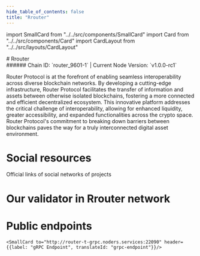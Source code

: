 ```yaml
---
hide_table_of_contents: false
title: "Rrouter"
---
```


import SmallCard from "../../src/components/SmallCard"
import Card from "../../src/components/Card"
import CardLayout from "../../src/layouts/CardLayout"

<div class="h1-with-icon icon-router">
# Rrouter
</div>
###### Chain ID: `router_9601-1` | Current Node Version: `v1.0.0-rc1`


Router Protocol is at the forefront of enabling seamless interoperability across diverse blockchain networks. By developing a cutting-edge infrastructure, Router Protocol facilitates the transfer of information and assets between otherwise isolated blockchains, fostering a more connected and efficient decentralized ecosystem. This innovative platform addresses the critical challenge of interoperability, allowing for enhanced liquidity, greater accessibility, and expanded functionalities across the crypto space. Router Protocol's commitment to breaking down barriers between blockchains paves the way for a truly interconnected digital asset environment.

# Social resources
Official links of social networks of projects

<CardLayout autoFitEnabled={false}>
    <SmallCard to="https://www.routerprotocol.com/" header={{label: "Website", translateId: "social-telegram"}} iconPath="img/website-icon.svg"/>
    <SmallCard to="https://github.com/router-protocol" header={{label: "GitHub", translateId: "social-telegram"}} iconPath="img/github-icon.svg"/>
    <SmallCard to="https://discord.gg/rKf9UYMNWC" header={{label: "Discord", translateId: "social-telegram"}} iconPath="img/discord-icon.svg"/>
    <SmallCard to="https://twitter.com/routerprotocol?t=Jab_H522Y2fB6uM60Pn6zA[SOCIAL_X_BLOCK]s=09" header={{label: "X", translateId: "social-telegram"}} iconPath="img/x-icon.svg"/>
    <SmallCard to="https://t.me/routerprotocol" header={{label: "Telegram", translateId: "social-telegram"}} iconPath="img/telegram-icon.svg"/>
</CardLayout>

# Our validator in Rrouter network

<CardLayout autoFitEnabled={true}>
    <Card
        to="https://testnet.router.explorers.guru/validator/routervaloper1fa8vxy29r3uuex3m3zp8taw7j37006npneg6nc"
        header={{
            label: "[NODERS]TEAM",
            translateId: "development-setup",
        }}
        body={{
            label: "Trusted blockchain validator",
        }}
        iconPath="img/kotlin-icon.svg"
    />
</CardLayout>

# Public endpoints

<CardLayout autoFitEnabled={true}>
    <SmallCard to="https://router-t-rpc.noders.services" header={{label: "RPC Endpoint", translateId: "rpc-endpoint"}}/>
    <SmallCard to="https://router-t-api.noders.services" header={{label: "API Endpoint", translateId: "api-endpoint"}}/>
    
    <SmallCard to="http://router-t-grpc.noders.services:22090" header={{label: "gRPC Endpoint", translateId: "grpc-endpoint"}}/>
</CardLayout>
